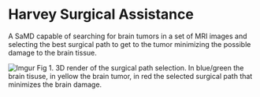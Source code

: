 # Harvey Surgical Assistance

A SaMD capable of searching for brain tumors in a set of MRI images and selecting the best surgical path to get to the tumor minimizing the possible damage to the brain tissue.

![Imgur](https://imgur.com/9yaYtZY.png)
Fig 1. 3D render of the surgical path selection. In blue/green the brain tisuse, in yellow the brain tumor, in red the selected surgical path that minimizes the brain damage.
